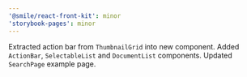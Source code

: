 ```yaml
---
'@smile/react-front-kit': minor
'storybook-pages': minor
---
```


Extracted action bar from `ThumbnailGrid` into new component.
Added `ActionBar`, `SelectableList` and `DocumentList` components.
Updated `SearchPage` example page.
